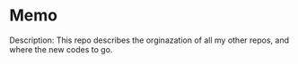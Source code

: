 Memo
====

Description: This repo describes the orginazation of all my other repos, and where the new codes to go.

